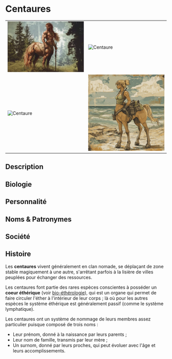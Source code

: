 # Centaures
| | |
|-|-|
|![Centaure](../../../../_images/centaur_0.png) |![Centaure](../../../../_images/Aemilia.png) |
|![Centaure](../../../../_images/Arilius_2.png) |![Centaure](../../../../_images/Laura.png) |

## Description
## Biologie
## Personnalité
## Noms & Patronymes
## Société
## Histoire

Les **centaures** vivent généralement en clan nomade, se déplaçant de zone stable magiquement à une autre, s'arrêtant parfois à la lisière de villes peuplées pour échanger des ressources. 

Les centaures font partie des rares espèces conscientes à posséder un **coeur éthérique** (voir [bio-éthérologie](../ETHER/Bioetherologie.md)), qui est un organe qui permet de faire circuler l'éther à l'intérieur de leur corps ; là où pour les autres espèces le système éthérique est généralement passif (comme le système lymphatique).

Les centaures ont un système de nommage de leurs membres assez particulier puisque composé de trois noms : 
* Leur prénom, donné à la naissance par leurs parents ;
* Leur nom de famille, transmis par leur mère ;
* Un surnom, donné par leurs proches, qui peut évoluer avec l'âge et leurs accomplissements.